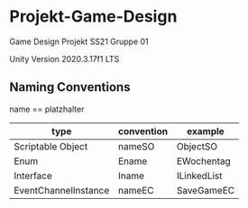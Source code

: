 # Projekt-Game-Design
Game Design Projekt SS21 Gruppe 01

Unity Version 2020.3.17f1 LTS


## Naming Conventions
name == platzhalter


type                | convention | example
---                 | ---        | ---
Scriptable Object   | nameSO     | ObjectSO
Enum                | Ename      | EWochentag
Interface           | Iname      | ILinkedList
EventChannelInstance| nameEC   | SaveGameEC
